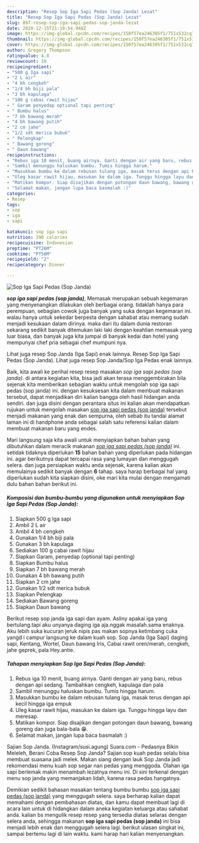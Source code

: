 ```yaml
---
description: "Resep Sop Iga Sapi Pedas (Sop Janda) Lezat"
title: "Resep Sop Iga Sapi Pedas (Sop Janda) Lezat"
slug: 897-resep-sop-iga-sapi-pedas-sop-janda-lezat
date: 2020-12-15T21:10:54.948Z
image: https://img-global.cpcdn.com/recipes/150f57ea246305f1/751x532cq70/sop-iga-sapi-pedas-sop-janda-foto-resep-utama.jpg
thumbnail: https://img-global.cpcdn.com/recipes/150f57ea246305f1/751x532cq70/sop-iga-sapi-pedas-sop-janda-foto-resep-utama.jpg
cover: https://img-global.cpcdn.com/recipes/150f57ea246305f1/751x532cq70/sop-iga-sapi-pedas-sop-janda-foto-resep-utama.jpg
author: Gregory Thompson
ratingvalue: 4.8
reviewcount: 10
recipeingredient:
- "500 g Iga sapi"
- "2 L air"
- "4 bh cengkeh"
- "1/4 bh biji pala"
- "3 bh kapulaga"
- "100 g cabai rawit hijau"
- " Garam penyedap optional tapi penting"
- " Bumbu halus"
- "7 bh bawang merah"
- "4 bh bawang putih"
- "2 cm jahe"
- "1/2 sdt merica bubuk"
- " Pelengkap"
- " Bawang goreng"
- " Daun bawang"
recipeinstructions:
- "Rebus iga 10 menit, buang airnya. Ganti dengan air yang baru, rebus dengan api sedang. Tambahkan cengkeh, kapulaga dan pala"
- "Sambil menunggu haluskan bumbu. Tumis hingga harum."
- "Masukkan bumbu ke dalam rebusan tulang iga, masak terus dengan api kecil hingga iga empuk"
- "Uleg kasar rawit hijau, masukan ke dalam iga. Tunggu hingga layu dan meresap."
- "Matikan kompor. Siap disajikan dengan potongan daun bawang, bawang goreng dan juga bala-bala 😁."
- "Selamat makan, jangan lupa baca basmalah :)"
categories:
- Resep
tags:
- sop
- iga
- sapi

katakunci: sop iga sapi 
nutrition: 290 calories
recipecuisine: Indonesian
preptime: "PT26M"
cooktime: "PT58M"
recipeyield: "2"
recipecategory: Dinner

---
```



![Sop Iga Sapi Pedas (Sop Janda)](https://img-global.cpcdn.com/recipes/150f57ea246305f1/751x532cq70/sop-iga-sapi-pedas-sop-janda-foto-resep-utama.jpg)

<b><i>sop iga sapi pedas (sop janda)</i></b>, Memasak merupakan sebuah kegemaran yang menyenangkan dilakukan oleh berbagai orang. tidaklah hanya para perempuan, sebagian cowok juga banyak yang suka dengan kegemaran ini. walau hanya untuk sekedar berpesta dengan sahabat atau memang sudah menjadi kesukaan dalam dirinya. maka dari itu dalam dunia restoran sekarang sedikit banyak ditemukan laki laki dengan keahlian memasak yang luar biasa, dan banyak juga kita jumpai di banyak kedai dan hotel yang mempunyai chef pria sebagai chef mumpuni nya.

Lihat juga resep Sop Janda (Iga Sapi) enak lainnya. Resep Sop Iga Sapi Pedas (Sop Janda). Lihat juga resep Sop Janda/Sop Iga Pedas enak lainnya.

Baik, kita awali ke perihal resep resep masakan <i>sop iga sapi pedas (sop janda)</i>. di antara kegiatan kita, bisa jadi akan terasa menggembirakan bila sejenak kita memberikan sebagian waktu untuk mengolah sop iga sapi pedas (sop janda) ini. dengan kesuksesan kita dalam membuat makanan tersebut, dapat menjadikan diri kalian bangga oleh hasil hidangan anda sendiri. dan juga disini dengan perantara situs ini kalian akan mendapatkan rujukan untuk mengolah masakan <u>sop iga sapi pedas (sop janda)</u> tersebut menjadi makanan yang enak dan sempurna, oleh sebab itu tandai alamat laman ini di handphone anda sebagai salah satu referensi kalian dalam membuat makanan baru yang endes.


Mari langsung saja kita awali untuk menyiapkan bahan bahan yang dibutuhkan dalam meracik makanan <u><i>sop iga sapi pedas (sop janda)</i></u> ini. setidak tidaknya diperlukan <b>15</b> bahan bahan yang diperlukan pada hidangan ini. agar berikutnya dapat tercapai rasa yang lumayan dan menggugah selera. dan juga persiapkan waktu anda sejenak, karena kalian akan memulainya sedikit banyak dengan <b>6</b> tahap. saya harap berbagai hal yang diperlukan sudah kita siapkan disini, oke mari kita mulai dengan mengamati dulu bahan bahan berikut ini.

<!--inarticleads1-->

##### Komposisi dan bumbu-bumbu yang digunakan untuk menyiapkan Sop Iga Sapi Pedas (Sop Janda):

1. Siapkan 500 g Iga sapi
1. Ambil 2 L air
1. Ambil 4 bh cengkeh
1. Gunakan 1/4 bh biji pala
1. Gunakan 3 bh kapulaga
1. Sediakan 100 g cabai rawit hijau
1. Siapkan  Garam, penyedap (optional tapi penting)
1. Siapkan  Bumbu halus
1. Siapkan 7 bh bawang merah
1. Gunakan 4 bh bawang putih
1. Siapkan 2 cm jahe
1. Gunakan 1/2 sdt merica bubuk
1. Siapkan  Pelengkap
1. Sediakan  Bawang goreng
1. Siapkan  Daun bawang


Berikut resep sop janda iga sapi dan ayam. Asliny apakai iga yang bertulang.tapi aku unyanya daging iga aja.nggak masalah.sama enaknya. Aku lebih suka kucuran jeruk nipis pas makan sopnya ketimbang cuka yangd i campur langsung ke dalam kuah sop. Sop Janda (Iga Sapi) daging sapi, Kentang, Wortel, Daun bawang Iris, Cabai rawit oren/merah, cengkeh, jahe geprek, pala Hey.antie. 

<!--inarticleads2-->

##### Tahapan menyiapkan Sop Iga Sapi Pedas (Sop Janda):

1. Rebus iga 10 menit, buang airnya. Ganti dengan air yang baru, rebus dengan api sedang. Tambahkan cengkeh, kapulaga dan pala
1. Sambil menunggu haluskan bumbu. Tumis hingga harum.
1. Masukkan bumbu ke dalam rebusan tulang iga, masak terus dengan api kecil hingga iga empuk
1. Uleg kasar rawit hijau, masukan ke dalam iga. Tunggu hingga layu dan meresap.
1. Matikan kompor. Siap disajikan dengan potongan daun bawang, bawang goreng dan juga bala-bala 😁.
1. Selamat makan, jangan lupa baca basmalah :)


Sajian Sop Janda. (Instagram/susi.agung) Suara.com - Pedasnya Bikin Meleleh, Berani Coba Resep Sop Janda? Sajian sop kuah pedas selalu bisa membuat suasana jadi melek. Makan siang dengan lauk Sop Janda jadi rekomendasi menu kuah sop segar nan pedas yang menggoda. Olahan iga sapi berlemak makin menambah lezatnya menu ini. Di sini terkenal dengan menu sop janda yang memanjakan lidah, karena rasa pedas hangatnya. 

Demikian sedikit bahasan masakan tentang bumbu bumbu <u>sop iga sapi pedas (sop janda)</u> yang menggugah selera. saya berharap kalian dapat memahami dengan pembahasan diatas, dan kamu dapat membuat lagi di acara lain untuk di hidangkan dalam aneka kegiatan keluarga atau sahabat anda. kalian bs mengulik resep resep yang tersedia diatas selaras dengan selera anda, sehingga makanan <b>sop iga sapi pedas (sop janda)</b> ini bisa menjadi lebih enak dan menggugah selera lagi. berikut ulasan singkat ini, sampai bertemu lagi di lain waktu. kami harap hari kalian menyenangkan.
